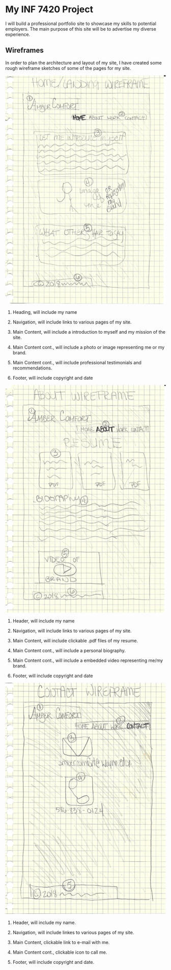 # My INF 7420 Project

I will build a professional portfolio site to showcase my skills to potential employers. The main purpose of this site will be to advertise my diverse experience.

## Wireframes

In order to plan the architecture and layout of my site, I have created some rough wireframe sketches of some of the pages for my site.

![Wireframe of Home](wireframes/homewireframe.jpg)

1. Heading, will include my name

2. Navigation, will include links to various pages of my site.

3. Main Content, will include a introduction to myself and my mission of the site.

4. Main Content cont., will include a photo or image representing me or my brand.

5. Main Content cont., will include professional testimonials and recommendations.

6. Footer, will include copyright and date

![Wireframe of About](wireframes/aboutwireframe.jpg)

1. Header, will include my name

2. Navigation, will include links to various pages of my site.

3. Main Content, will include clickable .pdf files of my resume.

4. Main Content cont., will include a personal biography.

5. Main Content cont., will include a embedded video representing me/my brand.

6. Footer, will include copyright and date

![Wireframe of Contact](wireframes/contactwireframe.jpg)

1. Header, will include my name.

2. Navigation, will include linkes to various pages of my site.

3. Main Content, clickable link to e-mail with me.

4. Main Content cont., clickable icon to call me.

5. Footer, will include copyright and date.
